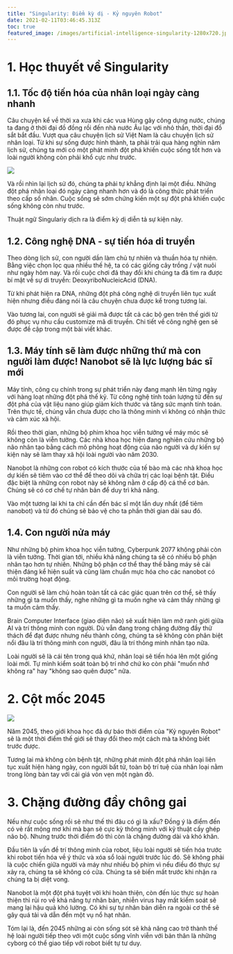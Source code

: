 ```yaml
---
title: "Singularity: Điểm kỳ dị - Kỷ nguyên Robot"
date: 2021-02-11T03:46:45.313Z
toc: true
featured_image: /images/artificial-intelligence-singularity-1280x720.jpg
---
```

# 1. Học thuyết về Singularity

## 1.1. Tốc độ tiến hóa của nhân loại ngày càng nhanh

Câu chuyện kể về thời xa xưa khi các vua Hùng gây công dựng nước, chúng ta đang ở thời đại đồ đồng rồi đến nhà nước Âu lạc với nhỏ thần, thời đại đồ sắt bắt đầu. Vượt qua câu chuyện lịch sử Việt Nam là câu chuyện lịch sử nhân loại. Từ khi sự sống được hình thành, ta phải trải qua hàng nghìn năm lịch sử, chúng ta mới có một phát minh đột phá khiến cuộc sống tốt hơn và loài người không còn phải khổ cực như trước.

![](/images/countdown2singularity.jpg)

Và rồi nhìn lại lịch sử đó, chúng ta phải tự khẳng định lại một điều. Những đột phá nhân loại đó ngày càng nhanh hơn và đó là công thức phát triển theo cấp số nhân. Cuộc sống sẽ sớm chứng kiến một sự đột phá khiến cuộc sống không còn như trước.

Thuật ngữ Singulariy dịch ra là điểm kỳ dị diễn tả sự kiện này.

## 1.2. Công nghệ DNA - sự tiến hóa di truyền

Theo dòng lịch sử, con người dần làm chủ tự nhiên và thuần hóa tự nhiên. Bằng việc chọn lọc qua nhiều thế hệ, ta có các giống cây trồng / vật nuôi như ngày hôm nay. Và rồi cuộc chơi đã thay đổi khi chúng ta đã tìm ra được bí mật về sự di truyền: DeoxyriboNucleicAcid (DNA).

Từ khi phát hiện ra DNA, những đột phá công nghệ di truyền liên tục xuất hiện nhưng điều đáng nói là câu chuyện chưa được kể trong tương lai.

Vào tương lai, con người sẽ giải mã được tất cả các bộ gen trên thế giới từ đó phục vụ nhu cầu customize mã di truyền. Chi tiết về công nghệ gen sẽ được đề cập trong một bài viết khác.

## 1.3. Máy tính sẽ làm được những thứ mà con người làm được! Nanobot sẽ là lực lượng bác sĩ mới

Máy tính, công cụ chính trong sự phát triển này đang mạnh lên từng ngày với hàng loạt những đột phá thế kỷ. Từ công nghệ tính toán lượng tử đến sự đột phá của vật liệu nano giúp giảm kích thước và tăng sức mạnh tính toán. Trên thực tế, chúng vẫn chưa được cho là thông minh vì không có nhận thức và cảm xúc xã hội. 

Rồi theo thời gian, những bộ phim khoa học viễn tưởng về máy móc sẽ không còn là viễn tưởng. Các nhà khoa học hiện đang nghiên cứu những bộ não nhân tạo bằng cách mô phỏng hoạt động của não người và dự kiến sự kiện này sẽ làm thay xã hội loài người vào năm 2030.

Nanobot là những con robot có kích thước của tế bào mà các nhà khoa học dự kiến sẽ tiêm vào cơ thể để theo dõi và chữa trị các loại bệnh tật. Điều đặc biệt là những con robot này sẽ không nằm ở cấp độ cá thể cơ bản. Chúng sẽ có cơ chế tự nhân bản để duy trì khả năng.

Vào một tương lai khi ta chỉ cần đến bác sĩ một lần duy nhất (để tiêm nanobot) và từ đó chúng sẽ bảo vệ cho ta phần thời gian dài sau đó.

## 1.4. Con người nửa máy

Như những bộ phim khoa học  viễn tưởng, Cyberpunk 2077 không phải còn là viễn tưởng. Thời gian tới, nhiều khả năng chúng ta sẽ có nhiều bộ phận nhân tạo hơn tự nhiên. Những bộ phận cơ thể thay thế bằng máy sẽ cải thiện đáng kể hiện suất và cũng làm chuẩn mực hóa cho các nanobot có môi trường hoạt động.

Con người sẽ làm chủ hoàn toàn tất cả các giác quan trên cơ thể, sẽ thấy những gì ta muốn thấy, nghe những gì ta muốn nghe và cảm thấy những gì ta muốn cảm thấy.

Brain Computer Interface (giao diện não) sẽ xuất hiện làm mở ranh giới giữa AI và trí thông minh con người. Dù vẫn đang trong chặng đường đầy thử thách để đạt được nhưng nếu thành công, chúng ta sẽ không còn phân biệt nổi đâu là trí thông minh con người, đâu là trí thông minh nhân tạo nữa.

Loài người sẽ là cái tên trong quá khứ, nhân loại sẽ tiến hóa lên một giống loài mới. Tự mình kiểm soát toàn bộ trí nhớ chứ ko còn phải "muốn nhớ không ra" hay "không sao quên được" nữa.

# 2. Cột mốc 2045

![](https://i.insider.com/566a132bdd089556498b4609)

Năm 2045, theo giới khoa học đã dự báo thời điểm của "Kỷ nguyên Robot" sẽ là một thời điểm thế giới sẽ thay đổi theo một cách mà ta không biết trước được.

Tương lai mà không còn bệnh tật, những phát minh đột phá nhân loại liên tục xuất hiện hàng ngày, con người bất tử, toàn bộ trí tuệ của nhân loại nằm trong lòng bàn tay với cái giá vỏn vẹn một ngàn đô.

# 3. Chặng đường đầy chông gai

Nếu như cuộc sống rồi sẽ như thế thì đâu có gì là xấu? Đồng ý là điểm đến có vẻ rất mộng mơ khi mà bạn sẽ cực kỳ thông minh với kỹ thuật cấy ghép não bộ. Nhưng trước thời điểm đó thì còn là chặng đường dài và khó khăn.

Đầu tiên là vấn đề trí thông minh của robot, liệu loài người sẽ tiến hóa trước khi robot tiến hóa về ý thức và xóa sổ loài người trước lúc đó. Sẽ không phải là cuộc chiến giữa người và máy như nhiều bộ phim vì nếu điều đó thực sự xảy ra, chúng ta sẽ không có cửa. Chúng ta sẽ biến mất trước khi nhận ra chúng ta bị diệt vong.

Nanobot là một đột phá tuyệt vời khi hoàn thiện, còn đến lúc thực sự hoàn thiện thì rủi ro về khả năng tự nhân bản, nhiễn virus hay mất kiểm soát sẽ mang lại hậu quả khó lường. Có khi sự tự nhân bản diễn ra ngoài cơ thể sẽ gây quá tải và dẫn đến một vụ nổ hạt nhân.

Tóm lại là, đến 2045 những ai còn sống sót sẽ khả năng cao trở thành thế hệ loài người tiếp theo với một cuộc sống vĩnh viễn với bản thân là những cyborg có thể giao tiếp với robot biết tự tư duy.
